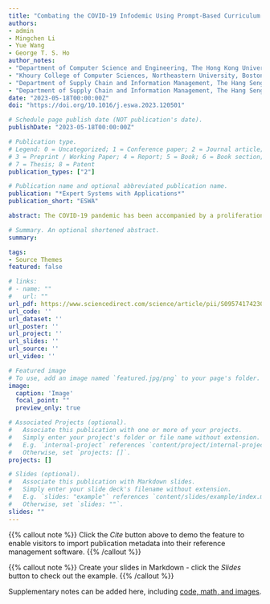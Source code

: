 ```yaml
---
title: "Combating the COVID-19 Infodemic Using Prompt-Based Curriculum Learning"
authors:
- admin
- Mingchen Li
- Yue Wang
- George T. S. Ho
author_notes:
- "Department of Computer Science and Engineering, The Hong Kong University of Science and Technology, Hong Kong SAR, China"
- "Khoury College of Computer Sciences, Northeastern University, Boston, USA"
- "Department of Supply Chain and Information Management, The Hang Seng University of Hong Kong, Hong Kong SAR, China"
- "Department of Supply Chain and Information Management, The Hang Seng University of Hong Kong, Hong Kong SAR, China"
date: "2023-05-18T00:00:00Z"
doi: "https://doi.org/10.1016/j.eswa.2023.120501"

# Schedule page publish date (NOT publication's date).
publishDate: "2023-05-18T00:00:00Z"

# Publication type.
# Legend: 0 = Uncategorized; 1 = Conference paper; 2 = Journal article;
# 3 = Preprint / Working Paper; 4 = Report; 5 = Book; 6 = Book section;
# 7 = Thesis; 8 = Patent
publication_types: ["2"]

# Publication name and optional abbreviated publication name.
publication: "*Expert Systems with Applications*"
publication_short: "ESWA"

abstract: The COVID-19 pandemic has been accompanied by a proliferation of online misinformation and disinformation about the virus. Combating this ‘infodemic’ has been identified as one of the top priorities of the World Health Organization, because false and misleading information can lead to a range of negative consequences, including the spread of false remedies, conspiracy theories, and xenophobia. This paper aims to combat the COVID-19 infodemic on multiple fronts, including determining the credibility of information, identifying its potential harm to society, and the necessity of intervention by relevant organizations. We present a prompt-based curriculum learning method to achieve this goal. The proposed method could overcome the challenges of data sparsity and class imbalance issues. Using online social media texts as input, the proposed model can verify content from multiple perspectives by answering a series of questions concerning the text’s reliability. Experiments revealed the effectiveness of prompt tuning and curriculum learning in assessing the reliability of COVID-19-related text. The proposed method outperforms typical text classification methods, including fastText and BERT. In addition, the proposed method is robust to the hyperparameter settings, making it more applicable with limited infrastructure resources.

# Summary. An optional shortened abstract.
summary: 

tags:
- Source Themes
featured: false

# links:
# - name: ""
#   url: ""
url_pdf: https://www.sciencedirect.com/science/article/pii/S0957417423010035/pdfft?md5=48efcfe1914f154c93c66a312b69298b&pid=1-s2.0-S0957417423010035-main.pdf
url_code: ''
url_dataset: ''
url_poster: ''
url_project: ''
url_slides: ''
url_source: ''
url_video: ''

# Featured image
# To use, add an image named `featured.jpg/png` to your page's folder. 
image:
  caption: 'Image'
  focal_point: ""
  preview_only: true

# Associated Projects (optional).
#   Associate this publication with one or more of your projects.
#   Simply enter your project's folder or file name without extension.
#   E.g. `internal-project` references `content/project/internal-project/index.md`.
#   Otherwise, set `projects: []`.
projects: []

# Slides (optional).
#   Associate this publication with Markdown slides.
#   Simply enter your slide deck's filename without extension.
#   E.g. `slides: "example"` references `content/slides/example/index.md`.
#   Otherwise, set `slides: ""`.
slides: ""
---
```


{{% callout note %}}
Click the *Cite* button above to demo the feature to enable visitors to import publication metadata into their reference management software.
{{% /callout %}}

{{% callout note %}}
Create your slides in Markdown - click the *Slides* button to check out the example.
{{% /callout %}}

Supplementary notes can be added here, including [code, math, and images](https://wowchemy.com/docs/writing-markdown-latex/).
